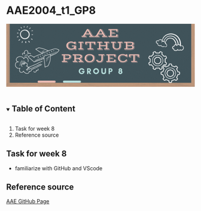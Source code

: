 # AAE2004_t1_GP8
![Group 8 Banner](images/Group_8_Banner.gif)
<!-- TABLE OF CONTenT-->

<details open='open'>
  <summary><h2 style='display: inline-block'>Table of Content</h2></summary>
  <ol>
    <li>
      <a herf="https://github.com/Ken11514/AAE2004_t1_GP8/blob/main/README.md#task-for-week-8">Task for week 8</a>
    </li>
    <li>
      <a herf="#reference-source">Reference source</a>
    </li>
  </ol>
</details>


<!-- TASK -->
## Task for week 8
- familiarize with GitHub and VScode

<!-- REFERCE -->
## Reference source
[AAE GitHub Page](https://github.com/IPNL-POLYU/PolyU_AAE2004_Github_Project)
